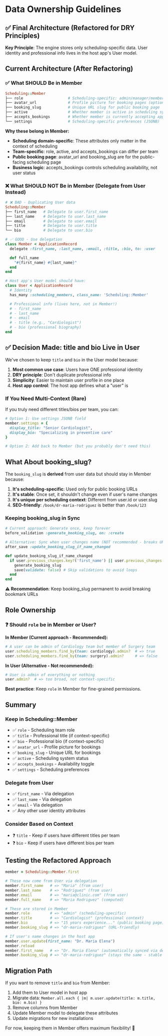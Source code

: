# Data Ownership Guidelines

## ✅ Final Architecture (Refactored for DRY Principles)

**Key Principle**: The engine stores only scheduling-specific data. User identity and professional info lives in the host app's User model.

## Current Architecture (After Refactoring)

### ✅ What SHOULD Be in Member

```ruby
Scheduling::Member
├── role                    # Scheduling-specific: admin/manager/member of THIS team
├── avatar_url              # Profile picture for booking pages (optional)
├── booking_slug            # Unique URL slug for public booking page
├── active                  # Whether member is active in scheduling system
├── accepts_bookings        # Whether member is currently accepting appointments
└── settings                # Scheduling-specific preferences (JSONB)
```

**Why these belong in Member:**
- **Scheduling domain-specific**: These attributes only matter in the context of scheduling
- **Team-specific**: role, active, and accepts_bookings can differ per team
- **Public booking page**: avatar_url and booking_slug are for the public-facing scheduling page
- **Business logic**: accepts_bookings controls scheduling availability, not user status

### ❌ What SHOULD NOT Be in Member (Delegate from User Instead)

```ruby
# ❌ BAD - Duplicating User data
Scheduling::Member
├── first_name   # Delegate to user.first_name
├── last_name    # Delegate to user.last_name
├── email        # Delegate to user.email
├── title        # Delegate to user.title
└── bio          # Delegate to user.bio

# ✅ GOOD - Use delegation
class Member < ApplicationRecord
  delegate :first_name, :last_name, :email, :title, :bio, to: :user

  def full_name
    "#{first_name} #{last_name}"
  end
end

# Host app's User model should have:
class User < ApplicationRecord
  # Identity
  has_many :scheduling_members, class_name: 'Scheduling::Member'

  # Professional info (lives here, not in Member!)
  # - first_name
  # - last_name
  # - email
  # - title (e.g., "Cardiologist")
  # - bio (professional biography)
end
```

## ✅ Decision Made: title and bio Live in User

We've chosen to keep `title` and `bio` in the User model because:

1. **Most common use case**: Users have ONE professional identity
2. **DRY principle**: Don't duplicate professional info
3. **Simplicity**: Easier to maintain user profile in one place
4. **Host app control**: The host app defines what a "user" is

### If You Need Multi-Context (Rare)

If you truly need different titles/bios per team, you can:

```ruby
# Option 1: Use settings JSONB field
member.settings = {
  display_title: "Senior Cardiologist",
  display_bio: "Specializing in preventive care"
}

# Option 2: Add back to Member (but you probably don't need this)
```

## What About booking_slug?

The `booking_slug` is **derived** from user data but should stay in Member because:

1. **It's scheduling-specific**: Used only for public booking URLs
2. **It's stable**: Once set, it shouldn't change even if user's name changes
3. **It's unique per scheduling context**: Different from user.id or user.slug
4. **SEO-friendly**: `/book/dr-maria-rodriguez` is better than `/book/123`

### Keeping booking_slug in Sync

```ruby
# Current approach: Generate once, keep forever
before_validation :generate_booking_slug, on: :create

# Alternative: Sync when user changes name (NOT recommended - breaks URLs)
after_save :update_booking_slug_if_name_changed

def update_booking_slug_if_name_changed
  if user.previous_changes.key?('first_name') || user.previous_changes.key?('last_name')
    generate_booking_slug
    save(validate: false) # Skip validations to avoid loops
  end
end
```

⚠️ **Recommendation**: Keep booking_slug permanent to avoid breaking bookmark URLs

## Role Ownership

### ❓ Should `role` be in Member or User?

**In Member (Current approach - Recommended):**
```ruby
# A user can be admin of Cardiology team but member of Surgery team
user.scheduling_members.find_by(team: cardiology).admin?  # => true
user.scheduling_members.find_by(team: surgery).admin?     # => false
```

**In User (Alternative - Not recommended):**
```ruby
# User is admin of everything or nothing
user.admin?  # => too broad, not context-specific
```

**Best practice**: Keep `role` in Member for fine-grained permissions.

## Summary

### Keep in Scheduling::Member
- ✅ `role` - Scheduling team role
- ✅ `title` - Professional title (if context-specific)
- ✅ `bio` - Professional bio (if context-specific)
- ✅ `avatar_url` - Profile picture for bookings
- ✅ `booking_slug` - Unique URL for bookings
- ✅ `active` - Scheduling system status
- ✅ `accepts_bookings` - Availability toggle
- ✅ `settings` - Scheduling preferences

### Delegate from User
- ✅ `first_name` - Via delegation
- ✅ `last_name` - Via delegation
- ✅ `email` - Via delegation
- ✅ Any other user identity attributes

### Consider Based on Context
- ❓ `title` - Keep if users have different titles per team
- ❓ `bio` - Keep if users have different bios per team

## Testing the Refactored Approach

```ruby
member = Scheduling::Member.first

# These now come from User via delegation
member.first_name   # => "Maria" (from user)
member.last_name    # => "Rodriguez" (from user)
member.email        # => "maria@clinic.com" (from user)
member.full_name    # => "Maria Rodriguez" (computed)

# These are stored in Member
member.role         # => "admin" (scheduling-specific)
member.title        # => "Cardiologist" (professional context)
member.bio          # => "15 years experience..." (public booking page)
member.booking_slug # => "dr-maria-rodriguez" (URL-friendly)

# If user's name changes in the host app
member.user.update(first_name: "Dr. Maria Elena")
member.reload
member.first_name   # => "Dr. Maria Elena" (automatically synced via delegation!)
member.booking_slug # => "dr-maria-rodriguez" (stays the same - stable URLs)
```

## Migration Path

If you want to remove `title` and `bio` from Member:

1. Add them to User model in host app
2. Migrate data: `Member.all.each { |m| m.user.update(title: m.title, bio: m.bio) }`
3. Remove columns from Member
4. Update Member model to delegate these attributes
5. Update migrations for new installations

For now, keeping them in Member offers maximum flexibility! 🎯
